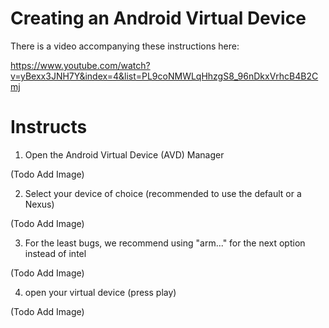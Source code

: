 # Creating an Android Virtual Device

There is a video accompanying these instructions here:

https://www.youtube.com/watch?v=yBexx3JNH7Y&index=4&list=PL9coNMWLqHhzgS8_96nDkxVrhcB4B2Cmj

# Instructs

1) Open the Android Virtual Device (AVD) Manager

(Todo Add Image)

2) Select your device of choice (recommended to use the default or a Nexus)

(Todo Add Image)

3) For the least bugs, we recommend using "arm..." for the next option instead of intel

(Todo Add Image)

4) open your virtual device (press play)

(Todo Add Image)
